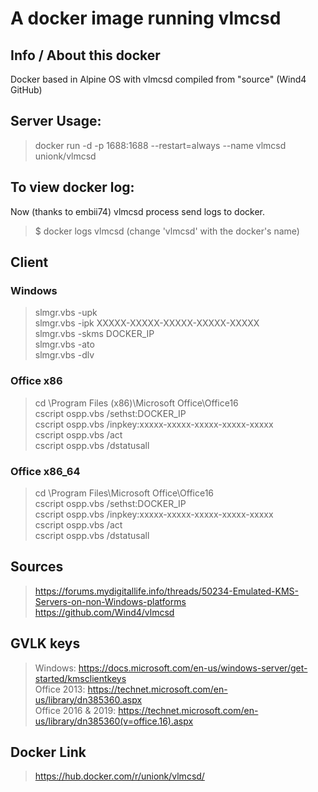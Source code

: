# A docker image running vlmcsd

## Info / About this docker
Docker based in Alpine OS with vlmcsd compiled from "source" (Wind4 GitHub)

## Server Usage:
> docker run -d -p 1688:1688 --restart=always --name vlmcsd unionk/vlmcsd

## To view docker log:
Now (thanks to embii74) vlmcsd process send logs to docker.
> $ docker logs vlmcsd (change 'vlmcsd' with the docker's name)

## Client
### Windows
>slmgr.vbs -upk  
>slmgr.vbs -ipk XXXXX-XXXXX-XXXXX-XXXXX-XXXXX  
>slmgr.vbs -skms DOCKER_IP  
>slmgr.vbs -ato  
>slmgr.vbs -dlv  

### Office x86
>cd \Program Files (x86)\Microsoft Office\Office16  
>cscript ospp.vbs /sethst:DOCKER_IP  
>cscript ospp.vbs /inpkey:xxxxx-xxxxx-xxxxx-xxxxx-xxxxx  
>cscript ospp.vbs /act  
>cscript ospp.vbs /dstatusall  

### Office x86_64
>cd \Program Files\Microsoft Office\Office16  
>cscript ospp.vbs /sethst:DOCKER_IP  
>cscript ospp.vbs /inpkey:xxxxx-xxxxx-xxxxx-xxxxx-xxxxx  
>cscript ospp.vbs /act  
>cscript ospp.vbs /dstatusall  

## Sources
> https://forums.mydigitallife.info/threads/50234-Emulated-KMS-Servers-on-non-Windows-platforms  
https://github.com/Wind4/vlmcsd

## GVLK keys
> Windows: https://docs.microsoft.com/en-us/windows-server/get-started/kmsclientkeys  
> Office 2013: https://technet.microsoft.com/en-us/library/dn385360.aspx  
> Office 2016 & 2019: https://technet.microsoft.com/en-us/library/dn385360(v=office.16).aspx

## Docker Link
> https://hub.docker.com/r/unionk/vlmcsd/
